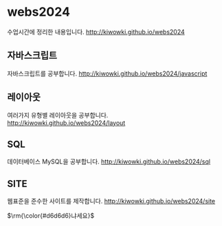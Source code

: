 # webs2024
수업시간에 정리한 내용입니다.
http://kiwowki.github.io/webs2024

## 자바스크립트
자바스크립트를 공부합니다.
http://kiwowki.github.io/webs2024/javascript


## 레이아웃
여러가지 유형별 레이아웃을 공부합니다.
http://kiwowki.github.io/webs2024/layout

## SQL
데이터베이스 MySQL을 공부합니다.
http://kiwowki.github.io/webs2024/sql

## SITE
웹표준을 준수한 사이트를 제작합니다.
http://kiwowki.github.io/webs2024/site

<p>$\rm{\color{#d6d6d6}냐세요}$</p>
